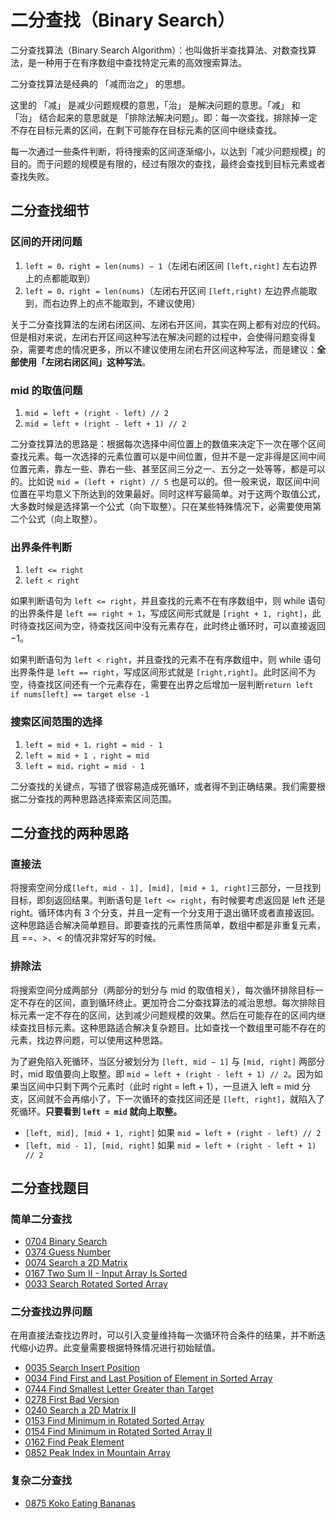 # 二分查找（Binary Search）

二分查找算法（Binary Search Algorithm）：也叫做折半查找算法、对数查找算法，是一种用于在有序数组中查找特定元素的高效搜索算法。

二分查找算法是经典的 「减而治之」 的思想。

这里的 「减」 是减少问题规模的意思，「治」 是解决问题的意思。「减」 和 「治」 结合起来的意思就是 「排除法解决问题」。即：每一次查找，排除掉一定不存在目标元素的区间，在剩下可能存在目标元素的区间中继续查找。

每一次通过一些条件判断，将待搜索的区间逐渐缩小，以达到「减少问题规模」的目的。而于问题的规模是有限的，经过有限次的查找，最终会查找到目标元素或者查找失败。

## 二分查找细节

### 区间的开闭问题

1. `left = 0，right = len(nums) − 1`（左闭右闭区间 `[left,right]` 左右边界上的点都能取到）
2. `left = 0，right = len(nums)`（左闭右开区间 `[left,right)` 左边界点能取到，而右边界上的点不能取到，不建议使用）

关于二分查找算法的左闭右闭区间、左闭右开区间，其实在网上都有对应的代码。但是相对来说，左闭右开区间这种写法在解决问题的过程中，会使得问题变得复杂，需要考虑的情况更多，所以不建议使用左闭右开区间这种写法，而是建议：**全部使用「左闭右闭区间」这种写法**。

### mid 的取值问题

1. `mid = left + (right - left) // 2`
2. `mid = left + (right - left + 1) // 2`

二分查找算法的思路是：根据每次选择中间位置上的数值来决定下一次在哪个区间查找元素。每一次选择的元素位置可以是中间位置，但并不是一定非得是区间中间位置元素，靠左一些、靠右一些、甚至区间三分之一、五分之一处等等，都是可以的。比如说 `mid = (left + right) // 5` 也是可以的。但一般来说，取区间中间位置在平均意义下所达到的效果最好。同时这样写最简单。对于这两个取值公式，大多数时候是选择第一个公式（向下取整）。只在某些特殊情况下，必需要使用第二个公式（向上取整）。

### 出界条件判断

1. `left <= right`
2. `left < right`

如果判断语句为 `left <= right`，并且查找的元素不在有序数组中，则 while 语句的出界条件是 `left == right + 1`，写成区间形式就是 `[right + 1, right]`，此时待查找区间为空，待查找区间中没有元素存在，此时终止循环时，可以直接返回 −1。

如果判断语句为 `left < right`，并且查找的元素不在有序数组中，则 while 语句出界条件是 `left == right`，写成区间形式就是 `[right,right]`。此时区间不为空，待查找区间还有一个元素存在，需要在出界之后增加一层判断`return left if nums[left] == target else -1`

### 搜索区间范围的选择

1. `left = mid + 1，right = mid - 1`
2. `left = mid + 1 ，right = mid`
3. `left = mid，right = mid - 1`

二分查找的关键点，写错了很容易造成死循环，或者得不到正确结果。我们需要根据二分查找的两种思路选择索索区间范围。

## 二分查找的两种思路

### 直接法

将搜索空间分成`[left, mid - 1], [mid], [mid + 1, right]`三部分，一旦找到目标，即刻返回结果。判断语句是 `left <= right`，有时候要考虑返回是 left 还是 right。循环体内有 3 个分支，并且一定有一个分支用于退出循环或者直接返回。这种思路适合解决简单题目。即要查找的元素性质简单，数组中都是非重复元素，且 ==、>、< 的情况非常好写的时候。

### 排除法

将搜索空间分成两部分（两部分的划分与 mid 的取值相关），每次循环排除目标一定不存在的区间，直到循环终止。更加符合二分查找算法的减治思想。每次排除目标元素一定不存在的区间，达到减少问题规模的效果。然后在可能存在的区间内继续查找目标元素。这种思路适合解决复杂题目。比如查找一个数组里可能不存在的元素，找边界问题，可以使用这种思路。

为了避免陷入死循环，当区分被划分为 `[left, mid − 1]` 与 `[mid, right]` 两部分时，mid 取值要向上取整。即 `mid = left + (right - left + 1) // 2`。因为如果当区间中只剩下两个元素时（此时 right = left + 1），一旦进入 left = mid 分支，区间就不会再缩小了，下一次循环的查找区间还是 `[left, right]`，就陷入了死循环。**只要看到 `left = mid` 就向上取整。**

- `[left, mid], [mid + 1, right]` 如果 `mid = left + (right - left) // 2`
- `[left, mid - 1], [mid, right]` 如果 `mid = left + (right - left + 1) // 2`

## 二分查找题目

### 简单二分查找

- [0704 Binary Search](https://leetcode.com/problems/binary-search/)
- [0374 Guess Number](https://leetcode.com/problems/guess-number-higher-or-lower/)
- [0074 Search a 2D Matrix](https://leetcode.com/problems/search-a-2d-matrix/)
- [0167 Two Sum II - Input Array Is Sorted](https://leetcode.com/problems/two-sum-ii-input-array-is-sorted/)
- [0033 Search Rotated Sorted Array](https://leetcode.com/problems/search-in-rotated-sorted-array/)

### 二分查找边界问题

在用直接法查找边界时，可以引入变量维持每一次循环符合条件的结果，并不断迭代缩小边界。此变量需要根据特殊情况进行初始赋值。

- [0035 Search Insert Position](https://leetcode.com/problems/search-insert-position/)
- [0034 Find First and Last Position of Element in Sorted Array](https://leetcode.com/problems/find-first-and-last-position-of-element-in-sorted-array/)
- [0744 Find Smallest Letter Greater than Target](https://leetcode.com/problems/find-smallest-letter-greater-than-target/)
- [0278 First Bad Version](https://leetcode.com/problems/first-bad-version/)
- [0240 Search a 2D Matrix II](https://leetcode.com/problems/search-a-2d-matrix-ii/)
- [0153 Find Minimum in Rotated Sorted Array](https://leetcode.com/problems/find-minimum-in-rotated-sorted-array/)
- [0154 Find Minimum in Rotated Sorted Array II](https://leetcode.com/problems/find-minimum-in-rotated-sorted-array-ii/)
- [0162 Find Peak Element](https://leetcode.com/problems/find-peak-element/)
- [0852 Peak Index in Mountain Array](https://leetcode.com/problems/peak-index-in-a-mountain-array/)

### 复杂二分查找

- [0875 Koko Eating Bananas](https://leetcode.com/problems/koko-eating-bananas/)
